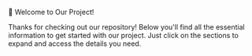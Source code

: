 🚀 Welcome to Our Project!

Thanks for checking out our repository! Below you'll find all the essential information to get started with our project. Just click on the sections to expand and access the details you need.
